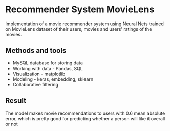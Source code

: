 # Recommender System MovieLens

Implementation of a movie recommender system using Neural Nets trained on MovieLens dataset of their users, movies and 
users' ratings of the movies.

## Methods and tools
* MySQL database for storing data
* Working with data - Pandas, SQL
* Visualization - matplotlib
* Modeling - keras, embedding, sklearn
* Collaborative filtering

## Result
The model makes movie recommendations to users with 0.6 mean absolute error, which is pretty good for predicting 
whether a person will like it overall or not 
